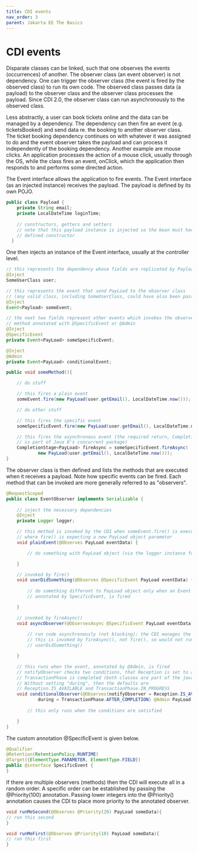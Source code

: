 ```yaml
---
title: CDI events
nav_order: 3
parent: Jakarta EE The Basics
---
```


# CDI events

Disparate classes can be linked, such that one observes the events (occurrences) of another. The observer class (an event observer) is not dependency. One can trigger the observer class (the event is fired by the observed class) to run its own code. The observed class passes data (a payload) to the observer class and the observer class processes the payload. Since CDI 2.0, the observer class can run asynchronously to the observed class.

Less abstractly, a user can book tickets online and the data can be managed by a dependency. The dependency can then fire an event (e.g. ticketsBooked) and send data re. the booking to another observer class. The ticket booking dependency continues on with whatever it was assigned to do and the event observer takes the payload and can process it independently of the booking dependency. Another example are mouse clicks. An application processes the action of a mouse click, usually through the OS, while the class fires an event, onClick, which the application then responds to and performs some directed action.

The Event interface allows the application to fire events. The Event interface (as an injected instance) receives the payload. The payload is defined by its own POJO.

```java
public class Payload {
    private String email;
    private LocalDateTime loginTime;
    
    // constructors, getters and setters
    // note that this payload instance is injected so the bean must have a 
    // defined constructor
  }
```

One then injects an instance of the Event interface, usually at the controller level.

```java
// this represents the dependency whose fields are replicated by Payload
@Inject
SomeUserClass user;

// this represents the event that send PayLoad to the observer class 
// (any valid class, including SomeUserClass, could have also been passed)
@Inject
Event<Payload> someEvent;

// the next two fields represent other events which invokes the observer 
// method annotated with @SpecificEvent or @Admin
@Inject
@SpecificEvent
private Event<PayLoad> someSpecificEvent;

@Inject
@Admin
private Event<PayLoad> conditionalEvent;

public void someMethod(){

    // do stuff

    // this fires a plain event
    someEvent.fire(new PayLoad(user.getEmail(), LocalDateTime.now()));

    // do other stuff

    // this fires the specific event
    someSpecificEvent.fire(new PayLoad(user.getEmail(), LocalDateTime.now()));

    // this fires the asynchronous event (the required return, CompletionStage
    // is part of Java 8's concurrent package)
    CompletionStage<PayLoad> fireAsync = someSpecificEvent.fireAsync(
            new PayLoad(user.getEmail(), LocalDateTime.now()));
}
```

The observer class is then defined and lists the methods that are executed when it receives a payload. Note how specific events can be fired. Each method that can be invoked are more generally referred to as "observers".

```java
@RequestScoped
public class EventObserver implements Serializable {
    
    // inject the necessary dependencies
    @Inject
    private Logger logger;

    // this method is invoked by the CDI when someEvent.fire() is executed
    // where fire() is expecting a new PayLoad object parameter
    void plainEvent(@Observes PayLoad eventData) {

        // do something with PayLoad object (via the logger instance for example)

    }

    // invoked by fire()
    void userDidSomething(@Observes @SpecificEvent PayLoad eventData) {
        
        // do something different to PayLoad object only when an Event instance, 
        // annotated by SpecificEvent, is fired

    }

    // invoked by fireAsync()
    void asyncObserver(@ObservesAsync @SpecificEvent PayLoad eventData) {
        
        // run code asynchronously (not blocking); the CDI manages the new thread
        // this is invoked by fireAsync(), not fire(), so would not run alongside 
        // userDidSomething()

    }

    // this runs when the event, annotated by @Admin, is fired
    // notifyObserver checks two conditions, that Reception is set to available and 
    // TransactionPhase is completed (both classes are part of the java.lang.enum package).
    // Without setting "during", then the defaults are 
    // Reception.IS_AVAILABLE and TransactionPhase.IN_PROGRESS
    void conditionalObserver(@Observes(notifyObserver = Reception.IS_AVAILABLE,
            during = TransactionPhase.AFTER_COMPLETION) @Admin PayLoad eventData) {
        
        // this only runs when the conditions are satisfied

    }
}
```

The custom annotation <span class="annot">@SpecificEvent</span> is given below.

```java
@Qualifier
@Retention(RetentionPolicy.RUNTIME)
@Target({ElementType.PARAMETER, ElementType.FIELD})
public @interface SpecificEvent {
}
```

If there are multiple observers (methods) then the CDI will execute all in a random order. A specific order can be established by passing the <span class="annot">@Priority(100)</span> annotation. Passing lower integers into the <span class="annot">@Priority()</span> annotation causes the CDI to place more priority to the annotated observer.

```java
void runMeSecond(@Observes @Priority(20) PayLoad someData){
// run this second
}

void runMeFirst(@Observes @Priority(10) PayLoad someData){
// run this first
}
```
